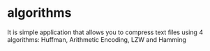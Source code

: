 # algorithms

It is simple application that allows you to compress text files using 4 algorithms:
Huffman, Arithmetic Encoding, LZW and Hamming
